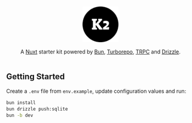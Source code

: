 <p align="center">
    <img src="/apps/web/public/icon.png" height="96">
</p>

<p align="center">
A <a href="https://nuxt.com">Nuxt</a> starter kit powered by <a href="https://bun.sh">Bun</a>, <a href="https://turbo.build">Turborepo</a>, <a href="https://trpc.io">TRPC</a> and <a href="https://orm.drizzle.team">Drizzle</a>.

<br/>
<br/>

<h2>Getting Started</h2>

Create a `.env` file from `env.example`, update configuration values and run:

```bash
bun install
bun drizzle push:sqlite
bun -b dev
```
